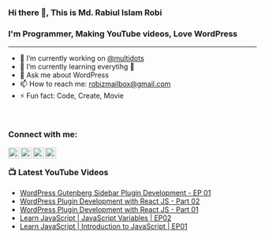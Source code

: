 ### Hi there 👋, This is Md. Rabiul Islam Robi

### I'm Programmer, Making YouTube videos, Love WordPress
---
- 🔭 I’m currently working on [@multidots](https://www.multidots.com/)
- 🌱 I’m currently learning everytihg 🤣
- 💬 Ask me about WordPress
- 📫 How to reach me: robizmailbox@gmail.com
- ⚡ Fun fact: Code, Create, Movie

<br />

### Connect with me:

[<img align="left" alt="robizshow | YouTube" width="22px" src="https://cdn.jsdelivr.net/npm/simple-icons@v3/icons/youtube.svg" />](https://www.youtube.com/robizshow)
[<img align="left" alt="robicse11127 | Twitter" width="22px" src="https://cdn.jsdelivr.net/npm/simple-icons@v3/icons/twitter.svg" />](https://twitter.com/robicse11127)
[<img align="left" alt="rabiulislamrobi | LinkedIn" width="22px" src="https://cdn.jsdelivr.net/npm/simple-icons@v3/icons/linkedin.svg" />](https://www.linkedin.com/in/rabiulislamrobi/)
[<img align="left" alt="robizstory | Facebook" width="22px" src="https://cdn.jsdelivr.net/npm/simple-icons@v3/icons/facebook.svg" />](https://www.facebook.com/robizstory)

<br />

### 📺 Latest YouTube Videos
<!-- YOUTUBE:START -->
- [WordPress Gutenberg Sidebar Plugin Development - EP 01](https://www.youtube.com/watch?v=JB4tUlWLLgQ)
- [WordPress Plugin Development with React JS - Part 02](https://www.youtube.com/watch?v=k2W5W_I4_H4)
- [WordPress Plugin Development with React JS - Part 01](https://www.youtube.com/watch?v=XMJrdhvW4vs)
- [Learn JavaScript | JavaScript Variables | EP02](https://www.youtube.com/watch?v=esiXUcFHvNY)
- [Learn JavaScript | Introduction to JavaScript | EP01](https://www.youtube.com/watch?v=b2ULFXSDyLA)
<!-- YOUTUBE:END -->

